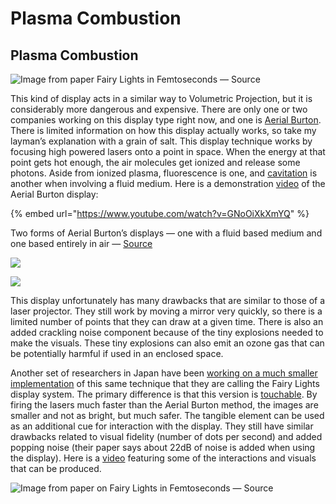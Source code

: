 # Plasma Combustion

## Plasma Combustion <a href="#f225" id="f225"></a>

![Image from paper Fairy Lights in Femtoseconds — Source](https://miro.medium.com/max/1400/1\*MrtK3ofZ7SCO7cKSWjlr3w.jpeg)

This kind of display acts in a similar way to Volumetric Projection, but it is considerably more dangerous and expensive. There are only one or two companies working on this display type right now, and one is [Aerial Burton](http://burton-jp.com/en/index.htm). There is limited information on how this display actually works, so take my layman’s explanation with a grain of salt. This display technique works by focusing high powered lasers onto a point in space. When the energy at that point gets hot enough, the air molecules get ionized and release some photons. Aside from ionized plasma, fluorescence is one, and [cavitation](https://en.wikipedia.org/wiki/Cavitation) is another when involving a fluid medium. Here is a demonstration [video](https://www.youtube.com/watch?v=GNoOiXkXmYQ) of the Aerial Burton display:

{% embed url="https://www.youtube.com/watch?v=GNoOiXkXmYQ" %}

Two forms of Aerial Burton’s displays — one with a fluid based medium and one based entirely in air — [Source](http://burton-jp.com/en/index.htm)

![](https://miro.medium.com/max/1280/1\*HLl0TJmo22\_aeh0CiAjqdQ.jpeg)

![](https://miro.medium.com/max/880/1\*xx3KE0ATQpxZYK4eZMPYYA.png)

This display unfortunately has many drawbacks that are similar to those of a laser projector. They still work by moving a mirror very quickly, so there is a limited number of points that they can draw at a given time. There is also an added crackling noise component because of the tiny explosions needed to make the visuals. These tiny explosions can also emit an ozone gas that can be potentially harmful if used in an enclosed space.

Another set of researchers in Japan have been [working on a much smaller implementation](https://arxiv.org/pdf/1506.06668.pdf) of this same technique that they are calling the Fairy Lights display system. The primary difference is that this version is [touchable](http://spectrum.ieee.org/tech-talk/consumer-electronics/audiovideo/femtosecond-lasers-create-3d-midair-plasma-displays-you-can-touch). By firing the lasers much faster than the Aerial Burton method, the images are smaller and not as bright, but much safer. The tangible element can be used as an additional cue for interaction with the display. They still have similar drawbacks related to visual fidelity (number of dots per second) and added popping noise (their paper says about 22dB of noise is added when using the display). Here is a [video](https://www.youtube.com/watch?v=AoWi10YVmfE) featuring some of the interactions and visuals that can be produced.

![Image from paper on Fairy Lights in Femtoseconds — Source](https://miro.medium.com/max/1188/1\*ylUEFnMgICE9EN2BcIJ1bg.jpeg)
